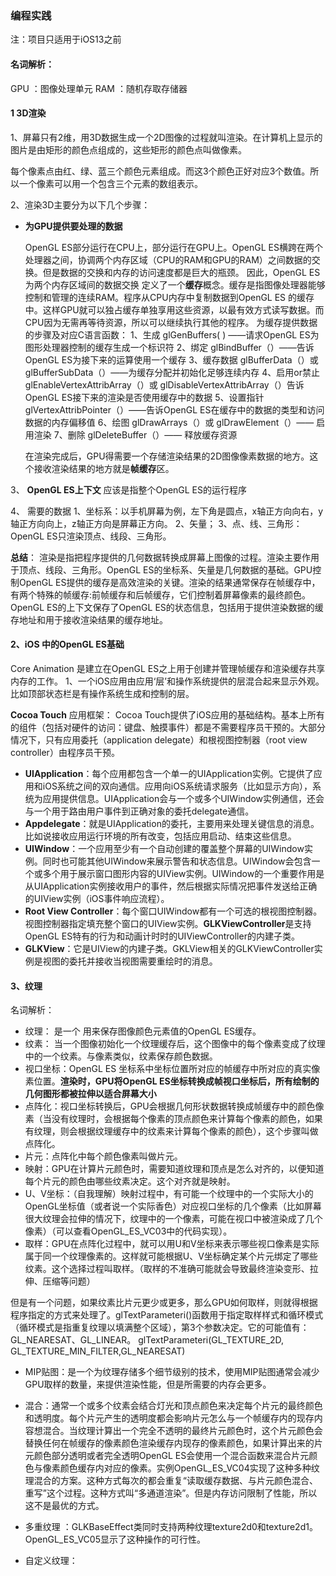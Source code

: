 ### 编程实践

注：项目只适用于iOS13之前

#### 名词解析：
GPU ：图像处理单元
RAM ：随机存取存储器

#### 1  3D渲染
1、屏幕只有2维，用3D数据生成一个2D图像的过程就叫渲染。在计算机上显示的图片是由矩形的颜色点组成的，这些矩形的颜色点叫做像素。

每个像素点由红、绿、蓝三个颜色元素组成。而这3个颜色正好对应3个数值。所以一个像素可以用一个包含三个元素的数组表示。

2、渲染3D主要分为以下几个步骤：
* **为GPU提供要处理的数据**

    OpenGL ES部分运行在CPU上，部分运行在GPU上。OpenGL ES横跨在两个处理器之间，协调两个内存区域（CPU的RAM和GPU的RAM）之间数据的交换。但是数据的交换和内存的访问速度都是巨大的瓶颈。
    因此，OpenGL ES为两个内存区域间的数据交换 定义了一个**缓存**概念。缓存是指图像处理器能够控制和管理的连续RAM。程序从CPU内存中复制数据到OpenGL ES 的缓存中。这样GPU就可以独占缓存单独享用这些资源，以最有效方式读写数据。而CPU因为无需再等待资源，所以可以继续执行其他的程序。
    为缓存提供数据的步骤及对应C语言函数：
    1、生成  glGenBuffers( ) ——请求OpenGL ES为图形处理器控制的缓存生成一个标识符
    2、绑定 glBindBuffer（）——告诉OpenGL ES为接下来的运算使用一个缓存
    3、缓存数据 glBufferData（）或 glBufferSubData（）——为缓存分配并初始化足够连续内存
    4、启用or禁止 glEnableVertexAttribArray（）或 glDisableVertexAttribArray（）告诉OpenGL ES接下来的渲染是否使用缓存中的数据
    5、设置指针 glVertexAttribPointer（）——告诉OpenGL ES在缓存中的数据的类型和访问数据的内存偏移值
    6、绘图 glDrawArrays（）或 glDrawElement（）—— 启用渲染
    7、删除 glDeleteBuffer（）—— 释放缓存资源
    
     在渲染完成后，GPU得需要一个存储渲染结果的2D图像像素数据的地方。这个接收渲染结果的地方就是**帧缓存**区。 
     
     
3、 **OpenGL ES上下文** 
    应该是指整个OpenGL ES的运行程序
    
4、 需要的数据
    1、坐标系：以手机屏幕为例，左下角是圆点，x轴正方向向右，y轴正方向向上，z轴正方向是屏幕正方向。
        2、矢量；
        3、点、线、三角形：OpenGL ES只渲染顶点、线段、三角形。
        

**总结**：
渲染是指把程序提供的几何数据转换成屏幕上图像的过程。渲染主要作用于顶点、线段、三角形。OpenGL ES的坐标系、矢量是几何数据的基础。GPU控制OpenGL ES提供的缓存是高效渲染的关键。渲染的结果通常保存在帧缓存中，有两个特殊的帧缓存:前帧缓存和后帧缓存，它们控制着屏幕像素的最终颜色。OpenGL ES的上下文保存了OpenGL ES的状态信息，包括用于提供渲染数据的缓存地址和用于接收渲染结果的缓存地址。

        
        

#### 2、iOS 中的OpenGL ES基础
Core Animation 是建立在OpenGL ES之上用于创建并管理帧缓存和渲染缓存共享内存的工作。
1、一个iOS应用由应用‘层’和操作系统提供的层混合起来显示外观。比如顶部状态栏是有操作系统生成和控制的层。

**Cocoa Touch** 应用框架：
Cocoa Touch提供了iOS应用的基础结构。基本上所有的组件（包括对硬件的访问：键盘、触摸事件）都是不需要程序员干预的。大部分情况下，只有应用委托（application delegate）和根视图控制器（root view controller）由程序员干预。
* **UIApplication**：每个应用都包含一个单一的UIApplication实例。它提供了应用和iOS系统之间的双向通信。应用向iOS系统请求服务（比如显示方向），系统为应用提供信息。UIApplication会与一个或多个UIWindow实例通信，还会与一个用于路由用户事件到正确对象的委托delegate通信。
* **Appdelegate**：就是UIApplication的委托，主要用来处理关键信息的消息。比如说接收应用运行环境的所有改变，包括应用启动、结束这些信息。
* **UIWindow**：一个应用至少有一个自动创建的覆盖整个屏幕的UIWindow实例。同时也可能其他UIWindow来展示警告和状态信息。UIWindow会包含一个或多个用于展示窗口图形内容的UIView实例。UIWindow的一个重要作用是从UIApplication实例接收用户的事件，然后根据实际情况把事件发送给正确的UIView实例（iOS事件响应流程）。
* **Root View Controller**：每个窗口UIWindow都有一个可选的根视图控制器。视图控制器指定填充整个窗口的UIView实例。**GLKViewController**是支持OpenGL ES特有的行为和动画计时时的UIViewController的内建子类。
* **GLKView**：它是UIView的内建子类。GKLView相关的GLKViewController实例是视图的委托并接收当视图需要重绘时的消息。



#### 3、纹理
名词解析：
* 纹理： 是一个 用来保存图像颜色元素值的OpenGL ES缓存。
* 纹素： 当一个图像初始化一个纹理缓存后，这个图像中的每个像素变成了纹理中的一个纹素。与像素类似，纹素保存颜色数据。
* 视口坐标：OpenGL ES 坐标系中坐标位置所对应的帧缓存中所对应的真实像素位置。**渲染时，GPU将OpenGL ES坐标转换成帧视口坐标后，所有绘制的几何图形都被拉伸以适合屏幕大小**
* 点阵化：视口坐标转换后，GPU会根据几何形状数据转换成帧缓存中的颜色像素（当没有纹理时，会根据每个像素的顶点颜色来计算每个像素的颜色，如果有纹理，则会根据纹理缓存中的纹素来计算每个像素的颜色），这个步骤叫做点阵化。
* 片元：点阵化中每个颜色像素叫做片元。
* 映射：GPU在计算片元颜色时，需要知道纹理和顶点是怎么对齐的，以便知道每个片元的颜色由哪些纹素决定。这个对齐就是映射。
* U、V坐标：（自我理解）映射过程中，有可能一个纹理中的一个实际大小的OpenGL坐标值（或者说一个实际香色）对应视口坐标的几个像素（比如屏幕很大纹理会拉伸的情况下，纹理中的一个像素，可能在视口中被渲染成了几个像素）（可以查看OpenGL_ES_VC03中的代码实现）。
* 取样：GPU在点阵化过程中，就可以用U和V坐标来表示哪些视口像素是实际属于同一个纹理像素的。这样就可能根据U、V坐标确定某个片元绑定了哪些纹素。这个选择过程叫取样。（取样的不准确可能就会导致最终渲染变形、拉伸、压缩等问题）


但是有一个问题，如果纹素比片元更少或更多，那么GPU如何取样，则就得根据程序指定的方式来处理了。glTextParameteri()函数用于指定取样样式和循环模式（循环模式是指重复纹理以填满整个区域），第3个参数决定。它的可能值有：GL_NEARESAT、GL_LINEAR。
    glTextParameteri(GL_TEXTURE_2D, GL_TEXTURE_MIN_FILTER,GL_NEARESAT)

* MIP贴图：是一个为纹理存储多个细节级别的技术，使用MIP贴图通常会减少GPU取样的数量，来提供渲染性能，但是所需要的内存会更多。


* 混合：通常一个或多个纹素会结合灯光和顶点颜色来决定每个片元的最终颜色和透明度。每个片元产生的透明度都会影响片元怎么与一个帧缓存内的现存内容想混合。当纹理计算出一个完全不透明的最终片元颜色时，这个片元颜色会替换任何在帧缓存的像素颜色渲染缓存内现存的像素颜色，如果计算出来的片元颜色部分透明或者完全透明OpenGL ES会使用一个混合函数来混合片元颜色与像素颜色缓存内对应的像素。实例OpenGL_ES_VC04实现了这种多种纹理混合的方案。这种方式每次的都会重复“读取缓存数据、与片元颜色混合、重写”这个过程。这种方式叫“多通道渲染”。但是内存访问限制了性能，所以这不是最优的方式。

* 多重纹理 ：GLKBaseEffect类同时支持两种纹理texture2d0和texture2d1。OpenGL_ES_VC05显示了这种操作的可行性。

* 自定义纹理：















